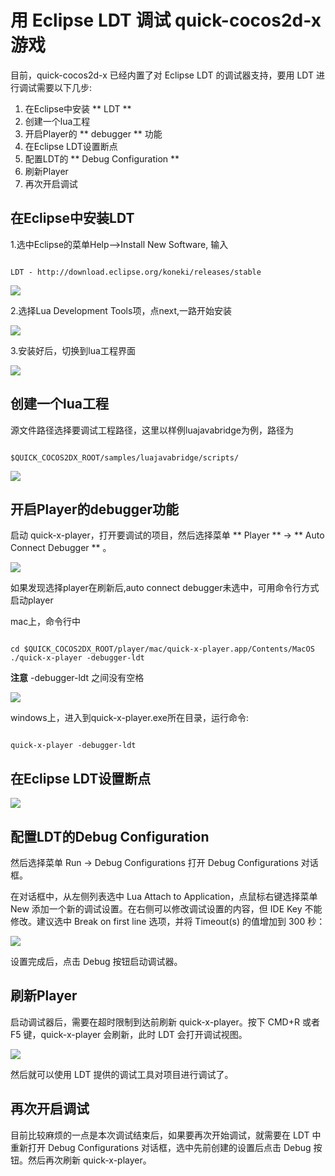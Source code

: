 # 用 Eclipse LDT 调试 quick-cocos2d-x 游戏 #


目前，quick-cocos2d-x 已经内置了对 Eclipse LDT 的调试器支持，要用 LDT 进行调试需要以下几步:

1. 在Eclipse中安装 ** LDT **
2. 创建一个lua工程
3. 开启Player的 ** debugger ** 功能
4. 在Eclipse LDT设置断点
5. 配置LDT的 ** Debug Configuration **
6. 刷新Player
7. 再次开启调试

## 在Eclipse中安装LDT ##


1.选中Eclipse的菜单Help-->Install New Software, 输入

~~~

LDT - http://download.eclipse.org/koneki/releases/stable

~~~

![](res/debug_with_eclipse_ldt_01.png)


2.选择Lua Development Tools项，点next,一路开始安装

![](res/debug_with_eclipse_ldt_02.png)


3.安装好后，切换到lua工程界面

![](res/debug_with_eclipse_ldt_03.png)


## 创建一个lua工程 ##

源文件路径选择要调试工程路径，这里以样例luajavabridge为例，路径为

~~~

$QUICK_COCOS2DX_ROOT/samples/luajavabridge/scripts/

~~~

![](res/debug_with_eclipse_ldt_04.png)


## 开启Player的debugger功能 ##

启动 quick-x-player，打开要调试的项目，然后选择菜单 ** Player ** -> ** Auto Connect Debugger ** 。

![](res/debug_with_eclipse_ldt_05.png)

如果发现选择player在刷新后,auto connect debugger未选中，可用命令行方式启动player

mac上，命令行中

~~~

cd $QUICK_COCOS2DX_ROOT/player/mac/quick-x-player.app/Contents/MacOS
./quick-x-player -debugger-ldt

~~~

**注意** -debugger-ldt 之间没有空格

![](res/debug_with_eclipse_ldt_09.png)

windows上，进入到quick-x-player.exe所在目录，运行命令:

~~~

quick-x-player -debugger-ldt

~~~

## 在Eclipse LDT设置断点 ##

![](res/debug_with_eclipse_ldt_06.png)


## 配置LDT的Debug Configuration ##

然后选择菜单 Run -> Debug Configurations 打开 Debug Configurations 对话框。

在对话框中，从左侧列表选中 Lua Attach to Application，点鼠标右键选择菜单 New 添加一个新的调试设置。在右侧可以修改调试设置的内容，但 IDE Key 不能修改。建议选中 Break on first line 选项，并将 Timeout(s) 的值增加到 300 秒：

![](res/debug_with_eclipse_ldt_07.png)

设置完成后，点击 Debug 按钮启动调试器。

## 刷新Player ##

启动调试器后，需要在超时限制到达前刷新 quick-x-player。按下 CMD+R 或者 F5 键，quick-x-player 会刷新，此时 LDT 会打开调试视图。

![](res/debug_with_eclipse_ldt_08.png)

然后就可以使用 LDT 提供的调试工具对项目进行调试了。

## 再次开启调试 ##

目前比较麻烦的一点是本次调试结束后，如果要再次开始调试，就需要在 LDT 中重新打开 Debug Configurations 对话框，选中先前创建的设置后点击 Debug 按钮。然后再次刷新 quick-x-player。
